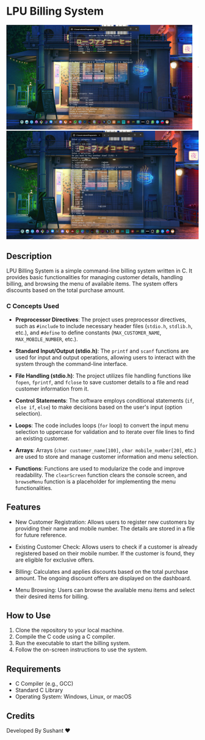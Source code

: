 # LPU Billing System

![me](img/1.png)
![me](img/2.png)


## Description

LPU Billing System is a simple command-line billing system written in C. It provides basic functionalities for managing customer details, handling billing, and browsing the menu of available items. The system offers discounts based on the total purchase amount.

### C Concepts Used

- **Preprocessor Directives**: The project uses preprocessor directives, such as `#include` to include necessary header files (`stdio.h`, `stdlib.h`, etc.), and `#define` to define constants (`MAX_CUSTOMER_NAME`, `MAX_MOBILE_NUMBER`, etc.).

- **Standard Input/Output (stdio.h)**: The `printf` and `scanf` functions are used for input and output operations, allowing users to interact with the system through the command-line interface.

- **File Handling (stdio.h)**: The project utilizes file handling functions like `fopen`, `fprintf`, and `fclose` to save customer details to a file and read customer information from it.

- **Control Statements**: The software employs conditional statements (`if`, `else if`, `else`) to make decisions based on the user's input (option selection).

- **Loops**: The code includes loops (`for` loop) to convert the input menu selection to uppercase for validation and to iterate over file lines to find an existing customer.

- **Arrays**: Arrays (`char customer_name[100]`, `char mobile_number[20]`, etc.) are used to store and manage customer information and menu selection.

- **Functions**: Functions are used to modularize the code and improve readability. The `clearScreen` function clears the console screen, and `browseMenu` function is a placeholder for implementing the menu functionalities.

## Features

- New Customer Registration: Allows users to register new customers by providing their name and mobile number. The details are stored in a file for future reference.

- Existing Customer Check: Allows users to check if a customer is already registered based on their mobile number. If the customer is found, they are eligible for exclusive offers.

- Billing: Calculates and applies discounts based on the total purchase amount. The ongoing discount offers are displayed on the dashboard.

- Menu Browsing: Users can browse the available menu items and select their desired items for billing.

## How to Use

1. Clone the repository to your local machine.
2. Compile the C code using a C compiler.
3. Run the executable to start the billing system.
4. Follow the on-screen instructions to use the system.

## Requirements

- C Compiler (e.g., GCC)
- Standard C Library
- Operating System: Windows, Linux, or macOS



## Credits

Developed By Sushant ❤
